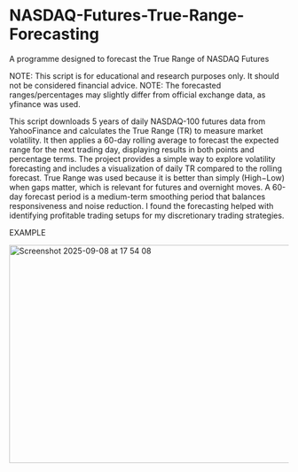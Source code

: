 # NASDAQ-Futures-True-Range-Forecasting
A programme designed to forecast the True Range of NASDAQ Futures

NOTE: This script is for educational and research purposes only. It should not be considered financial advice.
NOTE: The forecasted ranges/percentages may slightly differ from official exchange data, as yfinance was used.

This script downloads 5 years of daily NASDAQ-100 futures data from YahooFinance and calculates the True Range (TR) to measure market volatility. It then applies a 60-day rolling average to forecast the expected range for the next trading day, displaying results in both points and percentage terms. The project provides a simple way to explore volatility forecasting and includes a visualization of daily TR compared to the rolling forecast. True Range was used because it is better than simply (High−Low) when gaps matter, which is relevant for futures and overnight moves. A 60-day forecast period is a medium-term smoothing period that balances responsiveness and noise reduction. I found the forecasting helped with identifying profitable trading setups for my discretionary trading strategies.


EXAMPLE

<img width="1470" height="394" alt="Screenshot 2025-09-08 at 17 54 08" src="https://github.com/user-attachments/assets/916bde18-964d-407a-839c-f5e6da70840f" />
